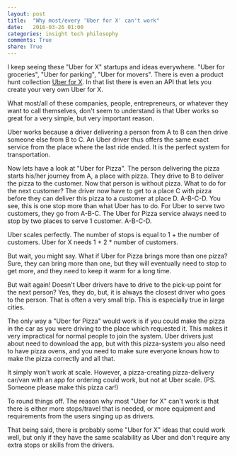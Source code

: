 ```yaml
---
layout: post
title:  "Why most/every 'Uber for X' can't work"
date:   2016-03-26 01:00
categories: insight tech philosophy
comments: True
share: True
---
```


I keep seeing these "Uber for X" startups and ideas everywhere. "Uber for groceries", "Uber for parking", "Uber for movers". There is even a product hunt collection [Uber for X](https://www.producthunt.com/e/uber-for-x). In that list there is even an API that lets you create your very own Uber for X.

What most/all of these companies, people, entrepreneurs, or whatever they want to call themselves, don't seem to understand is that Uber works so great for a very simple, but very important reason.

Uber works because a driver delivering a person from A to B can then drive someone else from B to C. An Uber driver thus offers the same exact service from the place where the last ride ended. It is the perfect system for transportation.

Now lets have a look at "Uber for Pizza". The person delivering the pizza starts his/her journey from A, a place with pizza. They drive to B to deliver the pizza to the customer. Now that person is without pizza. What to do for the next customer? The driver now have to get to a place C with pizza before they can deliver this pizza to a customer at place D. A-B-C-D. You see, this is one stop more than what Uber has to do. For Uber to serve two customers, they go from A-B-C. The Uber for Pizza service always need to stop by two places to serve 1 customer. A-B-C-D. 

Uber scales perfectly. The number of stops is equal to 1 + the number of customers. Uber for X needs 1 + 2 * number of customers. 

But wait, you might say. What if Uber for Pizza brings more than one pizza? Sure, they can bring more than one, but they will eventually need to stop to get more, and they need to keep it warm for a long time. 

But wait again! Doesn't Uber drivers have to drive to the pick-up point for the next person? Yes, they do, but, it is always the closest driver who goes to the person. That is often a very small trip. This is especially true in large cities.

The only way a "Uber for Pizza" would work is if you could make the pizza in the car as you were driving to the place which requested it. This makes it very impractical for normal people to join the system. Uber drivers just about need to download the app, but with this pizza-system you also need to have pizza ovens, and you need to make sure everyone knows how to make the pizza correctly and all that. 

It simply won't work at scale. However, a pizza-creating pizza-delivery car/van with an app for ordering could work, but not at Uber scale. (PS. Someone please make this pizza car!)

To round things off. The reason why most "Uber for X" can't work is that there is either more stops/travel that is needed, or more equipment and requirements from the users singing up as drivers. 

That being said, there is probably some "Uber for X" ideas that could work well, but only if they have the same scalability as Uber and don't require any extra stops or skills from the drivers.